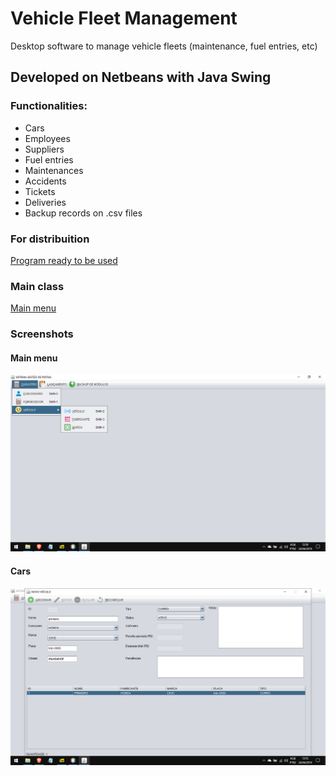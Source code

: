 # Vehicle Fleet Management
Desktop software to manage vehicle fleets (maintenance, fuel entries, etc)
## Developed on Netbeans with Java Swing
### Functionalities:
* Cars
* Employees
* Suppliers
* Fuel entries
* Maintenances
* Accidents
* Tickets
* Deliveries
* Backup records on .csv files
### For distribuition
[Program ready to be used](GestaoFrota.jar)
### Main class 
[Main menu](Tela/Menu.java)
### Screenshots
#### Main menu
![main menu](menu.png)
#### Cars
![carro](carro.png)
